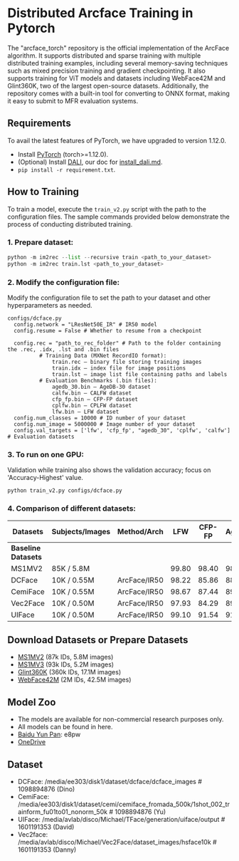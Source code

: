 # Distributed Arcface Training in Pytorch

The "arcface_torch" repository is the official implementation of the ArcFace algorithm. It supports distributed and sparse training with multiple distributed training examples, including several memory-saving techniques such as mixed precision training and gradient checkpointing. It also supports training for ViT models and datasets including WebFace42M and Glint360K, two of the largest open-source datasets. Additionally, the repository comes with a built-in tool for converting to ONNX format, making it easy to submit to MFR evaluation systems.

## Requirements

To avail the latest features of PyTorch, we have upgraded to version 1.12.0.

- Install [PyTorch](https://pytorch.org/get-started/previous-versions/) (torch>=1.12.0).
- (Optional) Install [DALI](https://docs.nvidia.com/deeplearning/dali/user-guide/docs/), our doc for [install_dali.md](docs/install_dali.md).
- `pip install -r requirement.txt`.
  
## How to Training

To train a model, execute the `train_v2.py` script with the path to the configuration files. The sample commands provided below demonstrate the process of conducting distributed training.

### 1. Prepare dataset:
```python
python -m im2rec --list --recursive train <path_to_your_dataset>
python -m im2rec train.lst <path_to_your_dataset>
```

### 2. Modify the configuration file:
Modify the configuration file to set the path to your dataset and other hyperparameters as needed.

```text
configs/dcface.py
  config.network = "LResNet50E_IR" # IR50 model
  config.resume = False # Whether to resume from a checkpoint

  config.rec = "path_to_rec_folder" # Path to the folder containing the .rec, .idx, .lst and .bin files 
          # Training Data (MXNet RecordIO format):
              train.rec – binary file storing training images
              train.idx – index file for image positions
              train.lst – image list file containing paths and labels
          # Evaluation Benchmarks (.bin files):
              agedb_30.bin – AgeDB-30 dataset
              calfw.bin – CALFW dataset
              cfp_fp.bin – CFP-FP dataset
              cplfw.bin – CPLFW dataset
              lfw.bin – LFW dataset
  config.num_classes = 10000 # ID number of your dataset
  config.num_image = 5000000 # Image number of your dataset
  config.val_targets = ['lfw', 'cfp_fp', "agedb_30", 'cplfw', 'calfw'] # Evaluation datasets
```

### 3. To run on one GPU:
Validation while training also shows the validation accuracy; focus on 'Accuracy-Highest' value.
```shell
python train_v2.py configs/dcface.py
```

### 4. Comparison of different datasets:
| Datasets | Subjects/Images | Method/Arch | LFW | CFP-FP | AgeDB | CPLFW | CALFW | Avg. |
|----------|-----------------|-------------|-----|--------|-------|-------|-------|------|
| **Baseline Datasets** |  |  |  |  |  |  |  |  |
| MS1MV2 | 85K / 5.8M |  | 99.80 | 98.40 | 98.20 | 92.90 | 96.03 | 97.07 | 
| DCFace | 10K / 0.55M | ArcFace/IR50 | 98.22 | 85.86 | 88.82 | 81.32 | 91.10 | 89.06 | 
| CemiFace | 10K / 0.55M | ArcFace/IR50 | 98.67 | 87.44 | 89.57 | 84.25 | 92.13 | 90.41 |
| Vec2Face | 10K / 0.50M | ArcFace/IR50 | 97.93 | 84.29 | 89.90 | 81.00 | 91.95 | 89.01 |
| UIFace | 10K / 0.50M | ArcFace/IR50 | 99.10 | 91.54 | 91.03 | 87.73 | 92.08 | 93.00 |
## Download Datasets or Prepare Datasets  
- [MS1MV2](https://github.com/deepinsight/insightface/tree/master/recognition/_datasets_#ms1m-arcface-85k-ids58m-images-57) (87k IDs, 5.8M images)
- [MS1MV3](https://github.com/deepinsight/insightface/tree/master/recognition/_datasets_#ms1m-retinaface) (93k IDs, 5.2M images)
- [Glint360K](https://github.com/deepinsight/insightface/tree/master/recognition/partial_fc#4-download) (360k IDs, 17.1M images)
- [WebFace42M](docs/prepare_webface42m.md) (2M IDs, 42.5M images)

## Model Zoo
- The models are available for non-commercial research purposes only.  
- All models can be found in here.  
- [Baidu Yun Pan](https://pan.baidu.com/s/1CL-l4zWqsI1oDuEEYVhj-g): e8pw  
- [OneDrive](https://1drv.ms/u/s!AswpsDO2toNKq0lWY69vN58GR6mw?e=p9Ov5d)

## Dataset
- DCFace: /media/ee303/disk1/dataset/dcface/dcface_images # 1098894876 (Dino)
- CemiFace: /media/ee303/disk1/dataset/cemi/cemiface_fromada_500k/1shot_002_trainform_fu01to01_nonorm_50k # 1098894876 (Yu)
- UIFace: /media/avlab/disco/Michael/TFace/generation/uiface/output # 1601191353 (David)
- Vec2face: /media/avlab/disco/Michael/Vec2Face/dataset_images/hsface10k # 1601191353 (Danny)